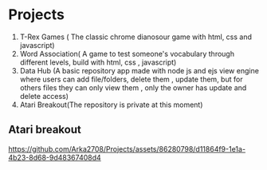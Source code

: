 # Projects
1. T-Rex Games ( The classic chrome dianosour game with html, css and javascript)
2. Word Association( A game to test someone's vocabulary through different levels, build with html, css , javascript)
3. Data Hub (A basic repository app made with node js and ejs view engine where users can add file/folders, delete them , update them, but for others files they can only view them , only the owner has update and delete access)
4. Atari Breakout(The repository is private at this moment)




## Atari breakout
https://github.com/Arka2708/Projects/assets/86280798/d11864f9-1e1a-4b23-8d68-9d48367408d4

